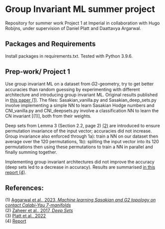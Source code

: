 # Group Invariant ML summer project
Repository for summer work Project 1 at Imperial in collaboration with Hugo Robijns, under supervision of Daniel Platt and Daattavya Argarwal.

## Packages and Requirements
Install packages in requirements.txt. Tested with Python 3.9.6.

## Prep-work/ Project 1
Use group invariant ML on a dataset from 𝐺2-geometry, try to get better accuracies than random guessing by experimenting with different architecture and introducing group invariant ML. Original results published in [this paper (1)](https://www.sciencedirect.com/science/article/pii/S0370269324000753?via%3Dihub).
The files: Sasakian_vanilla.py and Sasakian_deep_sets.py involve implementing a simple NN to learn Sasakian Hodge numbers and CNI_vanilla.py and CNI_deepsets.py involve a classification NN to learn the CN invariant [(1)], both from their weights.

Deep sets from Lemma 3 (Section 2.2, page 2) [(2)](https://arxiv.org/abs/1703.06114) are introduced to ensure permutation invariance of the input vector; accuracies did not increase. Group invariance also enforced through 1a): train a NN on our dataset then average over the 120 permutations, 1b): spliting the input vector into its 120 permutations then using these permutations to train a NN in parallel and finally summing together.

Implementing group invariant architectures did not improve the accuracy (deep sets led to a decrease in accuracy). Results are summarised [in this report (4)](https://github.com/mdh959/Imperial_projects2024/blob/main/Report.pdf).


## References:
(1) [Aggarwal et al., 2023, *Machine learning Sasakian and G2 topology on contact Calabi-Yau 7-manifolds*](https://www.sciencedirect.com/science/article/pii/S0370269324000753?via%3Dihub) <br/>
(2) [Zaheer et al., 2017, *Deep Sets*](https://arxiv.org/abs/1703.06114)<br/>
(3) [Platt et al., 2022](https://openreview.net/pdf?id=RLkbkAgNA58) <br/>
(4) [Report](https://github.com/mdh959/Imperial_projects2024/blob/main/Report.pdf)
